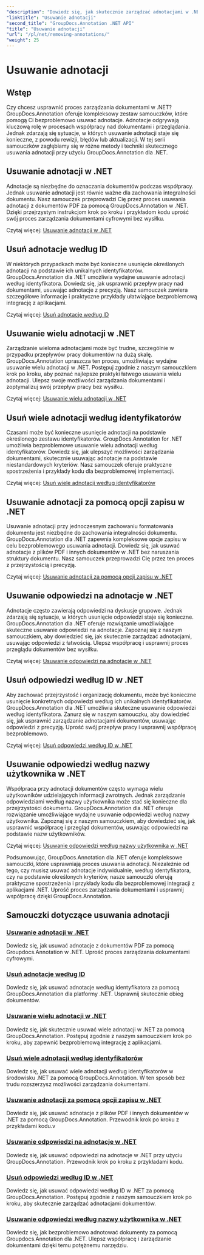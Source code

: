 ```yaml
---
"description": "Dowiedz się, jak skutecznie zarządzać adnotacjami w .NET za pomocą samouczków GroupDocs.Annotation. Usprawnij przepływ pracy nad dokumentami i usprawnij współpracę bezproblemowo."
"linktitle": "Usuwanie adnotacji"
"second_title": "GroupDocs.Annotation .NET API"
"title": "Usuwanie adnotacji"
"url": "/pl/net/removing-annotations/"
"weight": 25
---
```


# Usuwanie adnotacji

## Wstęp

Czy chcesz usprawnić proces zarządzania dokumentami w .NET? GroupDocs.Annotation oferuje kompleksowy zestaw samouczków, które pomogą Ci bezproblemowo usuwać adnotacje. Adnotacje odgrywają kluczową rolę w procesach współpracy nad dokumentami i przeglądania. Jednak zdarzają się sytuacje, w których usuwanie adnotacji staje się konieczne, z powodu rewizji, błędów lub aktualizacji. W tej serii samouczków zagłębiamy się w różne metody i techniki skutecznego usuwania adnotacji przy użyciu GroupDocs.Annotation dla .NET.

## Usuwanie adnotacji w .NET
Adnotacje są niezbędne do oznaczania dokumentów podczas współpracy. Jednak usuwanie adnotacji jest równie ważne dla zachowania integralności dokumentu. Nasz samouczek przeprowadzi Cię przez proces usuwania adnotacji z dokumentów PDF za pomocą GroupDocs.Annotation w .NET. Dzięki przejrzystym instrukcjom krok po kroku i przykładom kodu uprość swój proces zarządzania dokumentami cyfrowymi bez wysiłku.

Czytaj więcej: [Usuwanie adnotacji w .NET](./remove-annotations/)

## Usuń adnotacje według ID
W niektórych przypadkach może być konieczne usunięcie określonych adnotacji na podstawie ich unikalnych identyfikatorów. GroupDocs.Annotation dla .NET umożliwia wydajne usuwanie adnotacji według identyfikatora. Dowiedz się, jak usprawnić przepływ pracy nad dokumentami, usuwając adnotacje z precyzją. Nasz samouczek zawiera szczegółowe informacje i praktyczne przykłady ułatwiające bezproblemową integrację z aplikacjami.

Czytaj więcej: [Usuń adnotacje według ID](./remove-annotations-by-id/)

## Usuwanie wielu adnotacji w .NET
Zarządzanie wieloma adnotacjami może być trudne, szczególnie w przypadku przepływów pracy dokumentów na dużą skalę. GroupDocs.Annotation upraszcza ten proces, umożliwiając wydajne usuwanie wielu adnotacji w .NET. Postępuj zgodnie z naszym samouczkiem krok po kroku, aby poznać najlepsze praktyki łatwego usuwania wielu adnotacji. Ulepsz swoje możliwości zarządzania dokumentami i zoptymalizuj swój przepływ pracy bez wysiłku.

Czytaj więcej: [Usuwanie wielu adnotacji w .NET](./remove-multiple-annotations/)

## Usuń wiele adnotacji według identyfikatorów
Czasami może być konieczne usunięcie adnotacji na podstawie określonego zestawu identyfikatorów. GroupDocs.Annotation for .NET umożliwia bezproblemowe usuwanie wielu adnotacji według identyfikatorów. Dowiedz się, jak ulepszyć możliwości zarządzania dokumentami, skutecznie usuwając adnotacje na podstawie niestandardowych kryteriów. Nasz samouczek oferuje praktyczne spostrzeżenia i przykłady kodu dla bezproblemowej implementacji.

Czytaj więcej: [Usuń wiele adnotacji według identyfikatorów](./remove-multiple-annotations-by-ids/)

## Usuwanie adnotacji za pomocą opcji zapisu w .NET
Usuwanie adnotacji przy jednoczesnym zachowaniu formatowania dokumentu jest niezbędne do zachowania integralności dokumentu. GroupDocs.Annotation dla .NET zapewnia kompleksowe opcje zapisu w celu bezproblemowego usuwania adnotacji. Dowiedz się, jak usuwać adnotacje z plików PDF i innych dokumentów w .NET bez naruszania struktury dokumentu. Nasz samouczek przeprowadzi Cię przez ten proces z przejrzystością i precyzją.

Czytaj więcej: [Usuwanie adnotacji za pomocą opcji zapisu w .NET](./remove-annotations-using-save-options/)

## Usuwanie odpowiedzi na adnotacje w .NET
Adnotacje często zawierają odpowiedzi na dyskusje grupowe. Jednak zdarzają się sytuacje, w których usunięcie odpowiedzi staje się konieczne. GroupDocs.Annotation dla .NET oferuje rozwiązanie umożliwiające skuteczne usuwanie odpowiedzi na adnotacje. Zapoznaj się z naszym samouczkiem, aby dowiedzieć się, jak skutecznie zarządzać adnotacjami, usuwając odpowiedzi z łatwością. Ulepsz współpracę i usprawnij proces przeglądu dokumentów bez wysiłku.

Czytaj więcej: [Usuwanie odpowiedzi na adnotacje w .NET](./remove-replies-to-annotations/)

## Usuń odpowiedzi według ID w .NET
Aby zachować przejrzystość i organizację dokumentu, może być konieczne usunięcie konkretnych odpowiedzi według ich unikalnych identyfikatorów. GroupDocs.Annotation dla .NET umożliwia skuteczne usuwanie odpowiedzi według identyfikatora. Zanurz się w naszym samouczku, aby dowiedzieć się, jak usprawnić zarządzanie adnotacjami dokumentów, usuwając odpowiedzi z precyzją. Uprość swój przepływ pracy i usprawnij współpracę bezproblemowo.

Czytaj więcej: [Usuń odpowiedzi według ID w .NET](./remove-replies-by-id/)

## Usuwanie odpowiedzi według nazwy użytkownika w .NET
Współpraca przy adnotacji dokumentów często wymaga wielu użytkowników udzielających informacji zwrotnych. Jednak zarządzanie odpowiedziami według nazwy użytkownika może stać się konieczne dla przejrzystości dokumentu. GroupDocs.Annotation dla .NET oferuje rozwiązanie umożliwiające wydajne usuwanie odpowiedzi według nazwy użytkownika. Zapoznaj się z naszym samouczkiem, aby dowiedzieć się, jak usprawnić współpracę i przegląd dokumentów, usuwając odpowiedzi na podstawie nazw użytkowników.

Czytaj więcej: [Usuwanie odpowiedzi według nazwy użytkownika w .NET](./remove-replies-by-username/)

Podsumowując, GroupDocs.Annotation dla .NET oferuje kompleksowe samouczki, które usprawniają proces usuwania adnotacji. Niezależnie od tego, czy musisz usuwać adnotacje indywidualnie, według identyfikatora, czy na podstawie określonych kryteriów, nasze samouczki oferują praktyczne spostrzeżenia i przykłady kodu dla bezproblemowej integracji z aplikacjami .NET. Uprość proces zarządzania dokumentami i usprawnij współpracę dzięki GroupDocs.Annotation.
## Samouczki dotyczące usuwania adnotacji
### [Usuwanie adnotacji w .NET](./remove-annotations/)
Dowiedz się, jak usuwać adnotacje z dokumentów PDF za pomocą Groupdocs.Annotation w .NET. Uprość proces zarządzania dokumentami cyfrowymi.
### [Usuń adnotacje według ID](./remove-annotations-by-id/)
Dowiedz się, jak usuwać adnotacje według identyfikatora za pomocą GroupDocs.Annotation dla platformy .NET. Usprawnij skutecznie obieg dokumentów.
### [Usuwanie wielu adnotacji w .NET](./remove-multiple-annotations/)
Dowiedz się, jak skutecznie usuwać wiele adnotacji w .NET za pomocą GroupDocs.Annotation. Postępuj zgodnie z naszym samouczkiem krok po kroku, aby zapewnić bezproblemową integrację z aplikacjami.
### [Usuń wiele adnotacji według identyfikatorów](./remove-multiple-annotations-by-ids/)
Dowiedz się, jak usuwać wiele adnotacji według identyfikatorów w środowisku .NET za pomocą GroupDocs.Annotation. W ten sposób bez trudu rozszerzysz możliwości zarządzania dokumentami.
### [Usuwanie adnotacji za pomocą opcji zapisu w .NET](./remove-annotations-using-save-options/)
Dowiedz się, jak usuwać adnotacje z plików PDF i innych dokumentów w .NET za pomocą GroupDocs.Annotation. Przewodnik krok po kroku z przykładami kodu.v
### [Usuwanie odpowiedzi na adnotacje w .NET](./remove-replies-to-annotations/)
Dowiedz się, jak usuwać odpowiedzi na adnotacje w .NET przy użyciu GroupDocs.Annotation. Przewodnik krok po kroku z przykładami kodu.
### [Usuń odpowiedzi według ID w .NET](./remove-replies-by-id/)
Dowiedz się, jak usuwać odpowiedzi według ID w .NET za pomocą GroupDocs.Annotation. Postępuj zgodnie z naszym samouczkiem krok po kroku, aby skutecznie zarządzać adnotacjami dokumentów.
### [Usuwanie odpowiedzi według nazwy użytkownika w .NET](./remove-replies-by-username/)
Dowiedz się, jak bezproblemowo adnotować dokumenty za pomocą Groupdocs.Annotation dla .NET. Ulepsz współpracę i zarządzanie dokumentami dzięki temu potężnemu narzędziu.